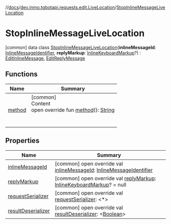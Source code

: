 //[docs](../../../index.md)/[dev.inmo.tgbotapi.requests.edit.LiveLocation](../index.md)/[StopInlineMessageLiveLocation](index.md)



# StopInlineMessageLiveLocation  
 [common] data class [StopInlineMessageLiveLocation](index.md)(**inlineMessageId**: [InlineMessageIdentifier](../../dev.inmo.tgbotapi.types/index.md#%5Bdev.inmo.tgbotapi.types%2FInlineMessageIdentifier%2F%2F%2FPointingToDeclaration%2F%5D%2FClasslikes%2F625018081), **replyMarkup**: [InlineKeyboardMarkup](../../dev.inmo.tgbotapi.types.buttons/-inline-keyboard-markup/index.md)?) : [EditInlineMessage](../../dev.inmo.tgbotapi.requests.edit.abstracts/-edit-inline-message/index.md), [EditReplyMessage](../../dev.inmo.tgbotapi.requests.edit.abstracts/-edit-reply-message/index.md)   


## Functions  
  
|  Name |  Summary | 
|---|---|
| <a name="dev.inmo.tgbotapi.requests.edit.LiveLocation/StopInlineMessageLiveLocation/method/#/PointingToDeclaration/"></a>[method](method.md)| <a name="dev.inmo.tgbotapi.requests.edit.LiveLocation/StopInlineMessageLiveLocation/method/#/PointingToDeclaration/"></a>[common]  <br>Content  <br>open override fun [method](method.md)(): [String](https://kotlinlang.org/api/latest/jvm/stdlib/kotlin/-string/index.html)  <br><br><br>|


## Properties  
  
|  Name |  Summary | 
|---|---|
| <a name="dev.inmo.tgbotapi.requests.edit.LiveLocation/StopInlineMessageLiveLocation/inlineMessageId/#/PointingToDeclaration/"></a>[inlineMessageId](inline-message-id.md)| <a name="dev.inmo.tgbotapi.requests.edit.LiveLocation/StopInlineMessageLiveLocation/inlineMessageId/#/PointingToDeclaration/"></a> [common] open override val [inlineMessageId](inline-message-id.md): [InlineMessageIdentifier](../../dev.inmo.tgbotapi.types/index.md#%5Bdev.inmo.tgbotapi.types%2FInlineMessageIdentifier%2F%2F%2FPointingToDeclaration%2F%5D%2FClasslikes%2F625018081)   <br>|
| <a name="dev.inmo.tgbotapi.requests.edit.LiveLocation/StopInlineMessageLiveLocation/replyMarkup/#/PointingToDeclaration/"></a>[replyMarkup](reply-markup.md)| <a name="dev.inmo.tgbotapi.requests.edit.LiveLocation/StopInlineMessageLiveLocation/replyMarkup/#/PointingToDeclaration/"></a> [common] open override val [replyMarkup](reply-markup.md): [InlineKeyboardMarkup](../../dev.inmo.tgbotapi.types.buttons/-inline-keyboard-markup/index.md)? = null   <br>|
| <a name="dev.inmo.tgbotapi.requests.edit.LiveLocation/StopInlineMessageLiveLocation/requestSerializer/#/PointingToDeclaration/"></a>[requestSerializer](request-serializer.md)| <a name="dev.inmo.tgbotapi.requests.edit.LiveLocation/StopInlineMessageLiveLocation/requestSerializer/#/PointingToDeclaration/"></a> [common] open override val [requestSerializer](request-serializer.md): <*>   <br>|
| <a name="dev.inmo.tgbotapi.requests.edit.LiveLocation/StopInlineMessageLiveLocation/resultDeserializer/#/PointingToDeclaration/"></a>[resultDeserializer](index.md#%5Bdev.inmo.tgbotapi.requests.edit.LiveLocation%2FStopInlineMessageLiveLocation%2FresultDeserializer%2F%23%2FPointingToDeclaration%2F%5D%2FProperties%2F625018081)| <a name="dev.inmo.tgbotapi.requests.edit.LiveLocation/StopInlineMessageLiveLocation/resultDeserializer/#/PointingToDeclaration/"></a> [common] open override val [resultDeserializer](index.md#%5Bdev.inmo.tgbotapi.requests.edit.LiveLocation%2FStopInlineMessageLiveLocation%2FresultDeserializer%2F%23%2FPointingToDeclaration%2F%5D%2FProperties%2F625018081): <[Boolean](https://kotlinlang.org/api/latest/jvm/stdlib/kotlin/-boolean/index.html)>   <br>|

